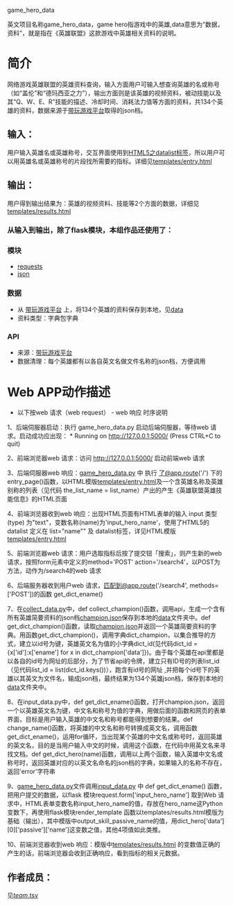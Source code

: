 game_hero_data

英文项目名称game_hero_data，game hero指游戏中的英雄,data意思为”数据，资料”，就是指在《英雄联盟》这款游戏中英雄相关资料的说明。

# 简介 
网络游戏英雄联盟的英雄资料查询，输入方面用户可输入想查询英雄的名或称号（如“盖伦”和“德玛西亚之力”），输出方面则是该英雄的视频资料，被动技能以及其“Q、W、E、R”技能的描述、冷却时间、消耗法力值等方面的资料，共134个英雄的资料，数据来源于[带玩游戏平台](http://lolapi.games-cube.com/GetChampionDetail?champion_id={champion_id})取得的json档。


## 输入：
用户输入英雄名或英雄称号，交互界面使用到[HTML5之datalist标签](http://www.w3school.com.cn/html5/html5_datalist.asp)，所以用户可以用英雄名或英雄称号的片段找所需要的指标。详细见[templates/entry.html](https://github.com/Tumaorou/nfu_newmedia_python/blob/master/game_hero_data/templates/entry.html)
## 输出：
用户得到输出结果为：英雄的视频资料、技能等2个方面的数据，详细见[templates/results.html](https://github.com/Tumaorou/nfu_newmedia_python/blob/master/game_hero_data/templates/results.html)

### 从输入到输出，除了flask模块，本组作品还使用了：
### 模块
* [requests](http://docs.python-requests.org/zh_CN/latest/user/quickstart.html)
* [json](https://docs.python.org/2/library/json.html)
### 数据
*  从 [带玩游戏平台](http://lolapi.games-cube.com/GetChampionDetail?champion_id={champion_id})
上，将134个英雄的资料保存到本地，见[data](https://github.com/Tumaorou/nfu_newmedia_python/tree/master/game_hero_data/data)
*  资料类型：字典包字典  
### API
* 来源：[带玩游戏平台](http://lolapi.games-cube.com/GetChampionDetail?champion_id={champion_id})
* 数据清理：每个英雄都有以各自英文名做文件名称的json档，方便调用

# Web APP动作描述
* 以下按web 请求（web request） - web 响应 时序说明

1、后端伺服器启动：执行 game_hero_data.py 启动后端伺服器，等待web 请求。启动成功应出现： * Running on http://127.0.0.1:5000/ (Press CTRL+C to quit)

2、前端浏览器web 请求：访问 http://127.0.0.1:5000/ 启动前端web 请求

3、后端伺服器web 响应：[game_hero_data.py](https://github.com/Tumaorou/nfu_newmedia_python/blob/master/game_hero_data/game_hero_data.py) 中 执行 了@app.route('/') 下的 entry_page()函数，以HTML模版[templates/entry.html](https://github.com/Tumaorou/nfu_newmedia_python/blob/master/game_hero_data/templates/entry.html)及一个含英雄名称及英雄别称的列表（见代码 the_list_name = list_name）产出的产生《英雄联盟英雄技能信息》的HTML页面

4、前端浏览器收到web 响应：出现HTML页面有HTML表单的输入 input 类型(type) 为"text"，变数名称(name)为'input_hero_name'，使用了HTML5的datalist 定义在 list="name"" 及 datalist标签，详见HTML模版[templates/entry.html](https://github.com/Tumaorou/nfu_newmedia_python/blob/master/game_hero_data/templates/entry.html)

5、前端浏览器web 请求：用户选取指标后按了提交钮「搜索」，则产生新的web 请求，按照form元素中定义的method='POST' action='/search4'，以POST为方法，动作为/search4的web 请求

6、后端服务器收到用户web 请求，匹配到@app.route('/search4', methods=['POST'])的函数 get_dict_ename()

7、在[collect_data.py](https://github.com/Tumaorou/nfu_newmedia_python/blob/master/game_hero_data/collect_data.py)中，def collect_champion()函数，调用api，生成一个含有所有英雄简要资料的json档[champion.json](https://github.com/Tumaorou/nfu_newmedia_python/blob/master/game_hero_data/data/champion.json)保存到本地的[data](https://github.com/Tumaorou/nfu_newmedia_python/tree/master/game_hero_data/data)文件夹中。def get_dict_champion()函数，读取[champion.json](https://github.com/Tumaorou/nfu_newmedia_python/blob/master/game_hero_data/data/champion.json)并返回一个英雄简要资料的字典。用函数get_dict_champion()，调用字典dict_champion，以集合推导的方式，建立以id号为键，英雄英文名为值的小字典dict_id(见代码dict_id = {x['id']:x['ename'] for x in dict_champion['data']})。由于每个英雄在api里都是以各自的id号为网址的后部分，为了节省api的令牌，建立只有ID号的列表list_id（见代码list_id = list(dict_id.keys())），跑含有id号的网址 ,并把每个id号下的英雄以其英文为文件名，输成json档，最终结果为134个英雄json档，保存到本地的[data](https://github.com/Tumaorou/nfu_newmedia_python/tree/master/game_hero_data/data)文件夹中。

8、在input_data.py中，def get_dict_ename()函数，打开champion.json，返回一个以英雄英文名为键，中文名和称号为值的字典，用做后面的函数和网页的表单界面，目标是用户输入英雄的中文名和称号都能得到想要的结果。def change_name()函数，将英雄的中文名和称号转换成英文名，调用函数get_dict_ename()，运用for循环，当出现某个英雄的中文名或称号时，返回英雄的英文名，目的是当用户输入中文的时候，调用这个函数，在代码中用英文名来寻找文档。def get_dict_hero(name)函数，调用以上两个函数，输入英雄中文名或称号时，返回英雄对应的以英文名命名的json档的字典，如果输入的名称不存在，返回'error'字符串

9、[game_hero_data.py](https://github.com/Tumaorou/nfu_newmedia_python/blob/master/game_hero_data/game_hero_data.py)文件调用[input_data.py](https://github.com/Tumaorou/nfu_newmedia_python/blob/master/game_hero_data/input_data.py) 中 def get_dict_ename() 函数，把用户提交的数据，以flask 模块request.form['input_hero_name']	取到Web 请求中，HTML表单变数名称input_hero_name的值，存放在hero_name这Python变数下，再使用flask模块render_template 函数以templates/results.html模版为基础（输出），其中模版中output_skill_passive_name的值，用dict_hero['data'][0]['passive']['name']这变数之值，其他4项值如此类推。

10、前端浏览器收到web 响应：模版中[templates/results.html](https://github.com/Tumaorou/nfu_newmedia_python/blob/master/game_hero_data/templates/results.html) 的变数值正确的产生的话，前端浏览器会收到正确响应，看到指标的相关元数据。

## 作者成员：
见[_team_.tsv](_team_/_team_.tsv)
